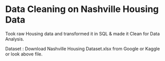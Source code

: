 # Data Cleaning on Nashville Housing Data

Took raw Housing data and transformed it in SQL & made it Clean for Data Analysis.

Dataset : Download Nashville Housing Dataset.xlsx from Google or Kaggle or look above file.
